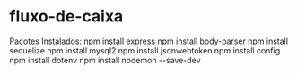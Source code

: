 # fluxo-de-caixa

Pacotes Instalados:
npm install express
npm install body-parser
npm install sequelize
npm install mysql2
npm install jsonwebtoken
npm install config
npm install dotenv
npm install nodemon --save-dev
